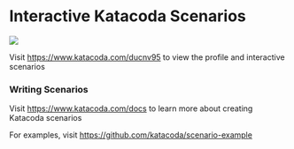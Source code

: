 # Interactive Katacoda Scenarios

[![](http://shields.katacoda.com/katacoda/ducnv95/count.svg)](https://www.katacoda.com/ducnv95 "Get your profile on Katacoda.com")

Visit https://www.katacoda.com/ducnv95 to view the profile and interactive scenarios

### Writing Scenarios
Visit https://www.katacoda.com/docs to learn more about creating Katacoda scenarios

For examples, visit https://github.com/katacoda/scenario-example
